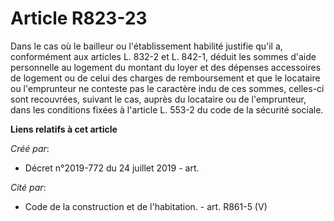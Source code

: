 # Article R823-23

Dans le cas où le bailleur ou l'établissement habilité justifie qu'il a, conformément aux articles L. 832-2 et L. 842-1,
déduit les sommes d'aide personnelle au logement du montant du loyer et des dépenses accessoires de logement ou de celui des
charges de remboursement et que le locataire ou l'emprunteur ne conteste pas le caractère indu de ces sommes, celles-ci sont
recouvrées, suivant le cas, auprès du locataire ou de l'emprunteur, dans les conditions fixées à l'article L. 553-2 du code
de la sécurité sociale.

**Liens relatifs à cet article**

_Créé par_:

  - Décret n°2019-772 du 24 juillet 2019 - art.

_Cité par_:

  - Code de la construction et de l'habitation. - art. R861-5 (V)
